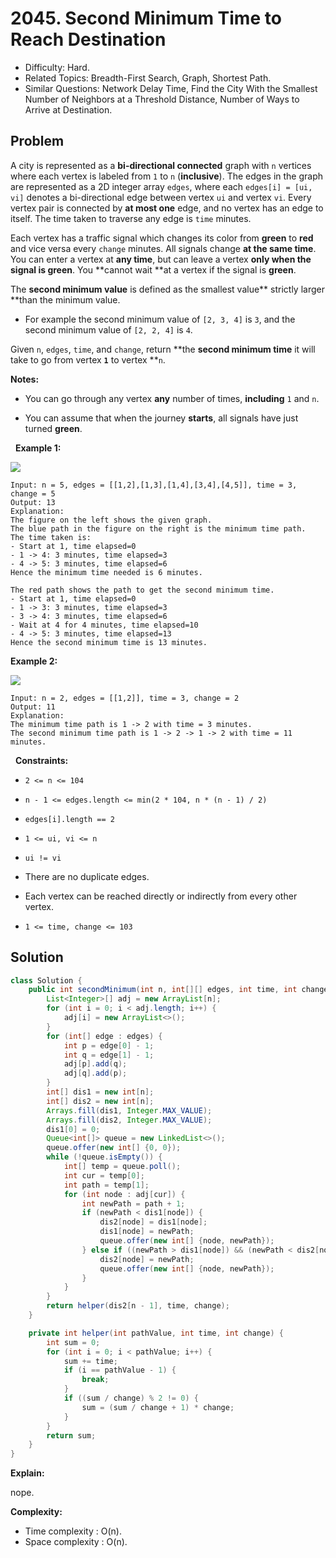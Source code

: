 # 2045. Second Minimum Time to Reach Destination

- Difficulty: Hard.
- Related Topics: Breadth-First Search, Graph, Shortest Path.
- Similar Questions: Network Delay Time, Find the City With the Smallest Number of Neighbors at a Threshold Distance, Number of Ways to Arrive at Destination.

## Problem

A city is represented as a **bi-directional connected** graph with ```n``` vertices where each vertex is labeled from ```1``` to ```n``` (**inclusive**). The edges in the graph are represented as a 2D integer array ```edges```, where each ```edges[i] = [ui, vi]``` denotes a bi-directional edge between vertex ```ui``` and vertex ```vi```. Every vertex pair is connected by **at most one** edge, and no vertex has an edge to itself. The time taken to traverse any edge is ```time``` minutes.

Each vertex has a traffic signal which changes its color from **green** to **red** and vice versa every ```change``` minutes. All signals change **at the same time**. You can enter a vertex at **any time**, but can leave a vertex **only when the signal is green**. You **cannot wait **at a vertex if the signal is **green**.

The **second minimum value** is defined as the smallest value** strictly larger **than the minimum value.


	
- For example the second minimum value of ```[2, 3, 4]``` is ```3```, and the second minimum value of ```[2, 2, 4]``` is ```4```.


Given ```n```, ```edges```, ```time```, and ```change```, return **the **second minimum time** it will take to go from vertex **```1```** to vertex **```n```.

**Notes:**


	
- You can go through any vertex **any** number of times, **including** ```1``` and ```n```.
	
- You can assume that when the journey **starts**, all signals have just turned **green**.


 
**Example 1:**

![](https://assets.leetcode.com/uploads/2021/09/29/e2.png)

```
Input: n = 5, edges = [[1,2],[1,3],[1,4],[3,4],[4,5]], time = 3, change = 5
Output: 13
Explanation:
The figure on the left shows the given graph.
The blue path in the figure on the right is the minimum time path.
The time taken is:
- Start at 1, time elapsed=0
- 1 -> 4: 3 minutes, time elapsed=3
- 4 -> 5: 3 minutes, time elapsed=6
Hence the minimum time needed is 6 minutes.

The red path shows the path to get the second minimum time.
- Start at 1, time elapsed=0
- 1 -> 3: 3 minutes, time elapsed=3
- 3 -> 4: 3 minutes, time elapsed=6
- Wait at 4 for 4 minutes, time elapsed=10
- 4 -> 5: 3 minutes, time elapsed=13
Hence the second minimum time is 13 minutes.      
```

**Example 2:**

![](https://assets.leetcode.com/uploads/2021/09/29/eg2.png)

```
Input: n = 2, edges = [[1,2]], time = 3, change = 2
Output: 11
Explanation:
The minimum time path is 1 -> 2 with time = 3 minutes.
The second minimum time path is 1 -> 2 -> 1 -> 2 with time = 11 minutes.
```

 
**Constraints:**


	
- ```2 <= n <= 104```
	
- ```n - 1 <= edges.length <= min(2 * 104, n * (n - 1) / 2)```
	
- ```edges[i].length == 2```
	
- ```1 <= ui, vi <= n```
	
- ```ui != vi```
	
- There are no duplicate edges.
	
- Each vertex can be reached directly or indirectly from every other vertex.
	
- ```1 <= time, change <= 103```



## Solution

```java
class Solution {
    public int secondMinimum(int n, int[][] edges, int time, int change) {
        List<Integer>[] adj = new ArrayList[n];
        for (int i = 0; i < adj.length; i++) {
            adj[i] = new ArrayList<>();
        }
        for (int[] edge : edges) {
            int p = edge[0] - 1;
            int q = edge[1] - 1;
            adj[p].add(q);
            adj[q].add(p);
        }
        int[] dis1 = new int[n];
        int[] dis2 = new int[n];
        Arrays.fill(dis1, Integer.MAX_VALUE);
        Arrays.fill(dis2, Integer.MAX_VALUE);
        dis1[0] = 0;
        Queue<int[]> queue = new LinkedList<>();
        queue.offer(new int[] {0, 0});
        while (!queue.isEmpty()) {
            int[] temp = queue.poll();
            int cur = temp[0];
            int path = temp[1];
            for (int node : adj[cur]) {
                int newPath = path + 1;
                if (newPath < dis1[node]) {
                    dis2[node] = dis1[node];
                    dis1[node] = newPath;
                    queue.offer(new int[] {node, newPath});
                } else if ((newPath > dis1[node]) && (newPath < dis2[node])) {
                    dis2[node] = newPath;
                    queue.offer(new int[] {node, newPath});
                }
            }
        }
        return helper(dis2[n - 1], time, change);
    }

    private int helper(int pathValue, int time, int change) {
        int sum = 0;
        for (int i = 0; i < pathValue; i++) {
            sum += time;
            if (i == pathValue - 1) {
                break;
            }
            if ((sum / change) % 2 != 0) {
                sum = (sum / change + 1) * change;
            }
        }
        return sum;
    }
}
```

**Explain:**

nope.

**Complexity:**

* Time complexity : O(n).
* Space complexity : O(n).
